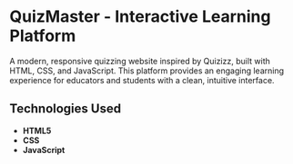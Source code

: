# QuizMaster - Interactive Learning Platform

A modern, responsive quizzing website inspired by Quizizz, built with HTML, CSS, and JavaScript. This platform provides an engaging learning experience for educators and students with a clean, intuitive interface.


##  Technologies Used

- **HTML5**
- **CSS**
- **JavaScript**
